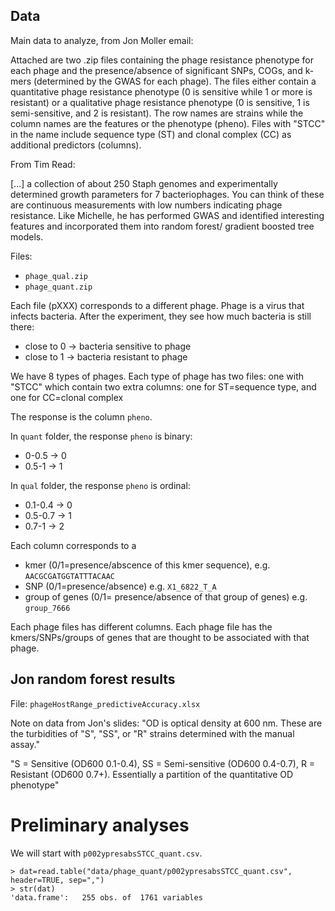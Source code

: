 ## Data

Main data to analyze, from Jon Moller email:

Attached are two .zip files containing the phage resistance phenotype for each phage and the presence/absence of significant SNPs, COGs, and k-mers (determined by the GWAS for each phage). The files either contain a quantitative phage resistance phenotype (0 is sensitive while 1 or more is resistant) or a qualitative phage resistance phenotype (0 is sensitive, 1 is semi-sensitive, and 2 is resistant). The row names are strains while the column names are the features or the phenotype (pheno). Files with "STCC" in the name include sequence type (ST) and clonal complex (CC) as additional predictors (columns).


From Tim Read:

[...] a collection of about 250 Staph genomes and experimentally determined growth parameters for 7 bacteriophages.  You can think of these are continuous measurements with low numbers indicating phage resistance.  Like Michelle, he has performed GWAS and identified interesting features and incorporated them into random forest/ gradient boosted tree models.

Files:
- `phage_qual.zip`
- `phage_quant.zip`


Each file (pXXX) corresponds to a different phage. Phage is a virus that infects bacteria. After the experiment, they see how much bacteria is still there:
- close to 0 -> bacteria sensitive to phage
- close to 1 -> bacteria resistant to phage

We have 8 types of phages. Each type of phage has two files: one with "STCC" which contain two extra columns: one for ST=sequence type, and one for CC=clonal complex

The response is the column `pheno`.

In `quant` folder, the response `pheno` is binary:
- 0-0.5 -> 0
- 0.5-1 -> 1

In `qual` folder, the response `pheno` is ordinal:
- 0.1-0.4 -> 0
- 0.5-0.7 -> 1
- 0.7-1 -> 2

Each column corresponds to a 
- kmer (0/1=presence/abscence of this kmer sequence), e.g. `AACGCGATGGTATTTACAAC`
- SNP (0/1=presence/absence) e.g. `X1_6822_T_A`
- group of genes (0/1= presence/absence of that group of genes) e.g. `group_7666`

Each phage files has different columns. Each phage file has the kmers/SNPs/groups of genes that are thought to be associated with that phage.

## Jon random forest results
File: `phageHostRange_predictiveAccuracy.xlsx`

Note on data from Jon's slides: 
"OD is optical density at 600 nm. These are the turbidities of "S", "SS", or "R" strains determined with the manual assay."

"S = Sensitive (OD600 0.1-0.4), SS = Semi-sensitive (OD600 0.4-0.7), R = Resistant (OD600 0.7+). Essentially a partition of the quantitative OD phenotype"

# Preliminary analyses

We will start with `p002ypresabsSTCC_quant.csv`.

```{r}
> dat=read.table("data/phage_quant/p002ypresabsSTCC_quant.csv", header=TRUE, sep=",")
> str(dat)
'data.frame':	255 obs. of  1761 variables
```

